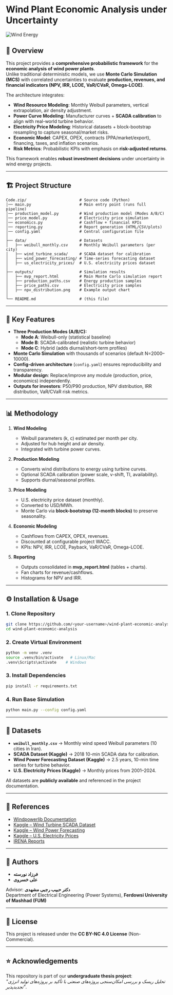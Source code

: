 # Wind Plant Economic Analysis under Uncertainty

![Wind Energy](flowchart.jpg)

## 📌 Overview
This project provides a **comprehensive probabilistic framework** for the **economic analysis of wind power plants**.  
Unlike traditional deterministic models, we use **Monte Carlo Simulation (MCS)** with correlated uncertainties to evaluate **production, revenues, and financial indicators (NPV, IRR, LCOE, VaR/CVaR, Omega-LCOE)**.

The architecture integrates:
- **Wind Resource Modeling**: Monthly Weibull parameters, vertical extrapolation, air density adjustment.
- **Power Curve Modeling**: Manufacturer curves + **SCADA calibration** to align with real-world turbine behavior.
- **Electricity Price Modeling**: Historical datasets + block-bootstrap resampling to capture seasonal/market risks.
- **Economic Model**: CAPEX, OPEX, contracts (PPA/market/export), financing, taxes, and inflation scenarios.
- **Risk Metrics**: Probabilistic KPIs with emphasis on **risk-adjusted returns**.

This framework enables **robust investment decisions** under uncertainty in wind energy projects.

---

## 🏗️ Project Structure
```
Code.zip/                       # Source code (Python)
│── main.py                     # Main entry point (runs full pipeline)
│── production_model.py         # Wind production model (Modes A/B/C)
│── price_model.py              # Electricity price simulation
│── economics.py                # Cashflow + financial KPIs
│── reporting.py                # Report generation (HTML/CSV/plots)
│── config.yaml                 # Central configuration file
│
├── data/                       # Datasets
│   ├── weibull_monthly.csv     # Monthly Weibull parameters (per city)
│   ├── wind_turbine_scada/     # SCADA dataset for calibration
│   ├── wind_power_forecasting/ # Time-series forecasting dataset
│   ├── us_electricity_prices/  # U.S. electricity prices dataset
│
├── outputs/                    # Simulation results
│   ├── mvp_report.html         # Main Monte Carlo simulation report
│   ├── production_paths.csv    # Energy production samples
│   ├── price_paths.csv         # Electricity price samples
│   ├── npv_distribution.png    # Example output chart
│
└── README.md                   # (this file)
```

---

## 🔑 Key Features
- **Three Production Modes (A/B/C):**
  - **Mode A**: Weibull-only (statistical baseline)
  - **Mode B**: SCADA-calibrated (realistic turbine behavior)
  - **Mode C**: Hybrid (adds diurnal/short-term profiles)
- **Monte Carlo Simulation** with thousands of scenarios (default N=2000–10000).
- **Config-driven architecture** (`config.yaml`) ensures reproducibility and transparency.
- **Modular design**: Replace/improve any module (production, price, economics) independently.
- **Outputs for investors**: P50/P90 production, NPV distribution, IRR distribution, VaR/CVaR risk metrics.

---

## 📊 Methodology
1. **Wind Modeling**  
   - Weibull parameters (k, c) estimated per month per city.  
   - Adjusted for hub height and air density.  
   - Integrated with turbine power curves.

2. **Production Modeling**  
   - Converts wind distributions to energy using turbine curves.  
   - Optional SCADA calibration (power scale, v-shift, TI, availability).  
   - Supports diurnal/seasonal profiles.

3. **Price Modeling**  
   - U.S. electricity price dataset (monthly).  
   - Converted to USD/MWh.  
   - Monte Carlo via **block-bootstrap (12-month blocks)** to preserve seasonality.  

4. **Economic Modeling**  
   - Cashflows from CAPEX, OPEX, revenues.  
   - Discounted at configurable project WACC.  
   - KPIs: NPV, IRR, LCOE, Payback, VaR/CVaR, Omega-LCOE.

5. **Reporting**  
   - Outputs consolidated in **mvp_report.html** (tables + charts).  
   - Fan charts for revenue/cashflows.  
   - Histograms for NPV and IRR.  

---

## ⚙️ Installation & Usage
### 1. Clone Repository
```bash
git clone https://github.com/<your-username>/wind-plant-economic-analysis.git
cd wind-plant-economic-analysis
```

### 2. Create Virtual Environment
```bash
python -m venv .venv
source .venv/bin/activate   # Linux/Mac
.venv\Scripts\activate    # Windows
```

### 3. Install Dependencies
```bash
pip install -r requirements.txt
```

### 4. Run Base Simulation
```bash
python main.py --config config.yaml
```

---

## 📂 Datasets
- **`weibull_monthly.csv`** → Monthly wind speed Weibull parameters (10 cities in Iran).  
- **SCADA Dataset (Kaggle)** → 2018 10-min SCADA data for calibration.  
- **Wind Power Forecasting Dataset (Kaggle)** → 2.5 years, 10-min time series for turbine behavior. 
- **U.S. Electricity Prices (Kaggle)** → Monthly prices from 2001–2024.  

All datasets are **publicly available** and referenced in the project documentation.

---

## 📑 References
- [Windpowerlib Documentation](https://windpowerlib.readthedocs.io/)  
- [Kaggle – Wind Turbine SCADA Dataset](https://www.kaggle.com/datasets/berkerisen/wind-turbine-scada-dataset)  
- [Kaggle – Wind Power Forecasting](https://www.kaggle.com/datasets/theforcecoder/wind-power-forecasting)  
- [Kaggle – U.S. Electricity Prices](https://www.kaggle.com/datasets/nicholasjhana/US-electricity-prices)  
- [IRENA Reports](https://www.irena.org/)  

---

## 👥 Authors
- **فرزاد نورسته**  
- **علی خسروی**  

Advisor: **دکتر حبیب رجبی مشهدی**  
Department of Electrical Engineering (Power Systems), **Ferdowsi University of Mashhad (FUM)**

---

## 📜 License
This project is released under the **CC BY-NC 4.0 License** (Non-Commercial).

---

## ⭐ Acknowledgements
This repository is part of our **undergraduate thesis project**:  
*"تحلیل ریسک و بررسی امکان‌سنجی پروژه‌های صنعتی با تأکید بر پروژه‌های تولید انرژی تجدیدپذیر"*.
